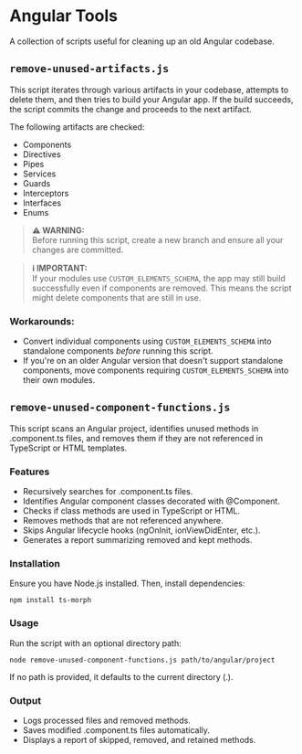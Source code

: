 # Angular Tools
A collection of scripts useful for cleaning up an old Angular codebase.

## `remove-unused-artifacts.js`

This script iterates through various artifacts in your codebase, attempts to delete them, and then tries to build your Angular app. If the build succeeds, the script commits the change and proceeds to the next artifact.

The following artifacts are checked:
- Components
- Directives
- Pipes
- Services
- Guards
- Interceptors
- Interfaces
- Enums

> **⚠ WARNING:**  
> Before running this script, create a new branch and ensure all your changes are committed.

> **ℹ IMPORTANT:**  
> If your modules use `CUSTOM_ELEMENTS_SCHEMA`, the app may still build successfully even if components are removed. This means the script might delete components that are still in use.

### Workarounds:
- Convert individual components using `CUSTOM_ELEMENTS_SCHEMA` into standalone components *before* running this script.
- If you're on an older Angular version that doesn't support standalone components, move components requiring `CUSTOM_ELEMENTS_SCHEMA` into their own modules.


## `remove-unused-component-functions.js`

This script scans an Angular project, identifies unused methods in .component.ts files, and removes them if they are not referenced in TypeScript or HTML templates.

### Features

* Recursively searches for .component.ts files.
* Identifies Angular component classes decorated with @Component.
* Checks if class methods are used in TypeScript or HTML.
* Removes methods that are not referenced anywhere.
* Skips Angular lifecycle hooks (ngOnInit, ionViewDidEnter, etc.).
* Generates a report summarizing removed and kept methods.

### Installation

Ensure you have Node.js installed. Then, install dependencies:

    npm install ts-morph

### Usage

Run the script with an optional directory path:

    node remove-unused-component-functions.js path/to/angular/project

If no path is provided, it defaults to the current directory (.).

### Output

* Logs processed files and removed methods.
* Saves modified .component.ts files automatically.
* Displays a report of skipped, removed, and retained methods.

